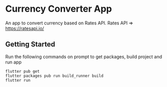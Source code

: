 # Currency Converter App

An app to convert currency based on Rates API.
Rates API => https://ratesapi.io/
## Getting Started

Run the following commands on prompt to get packages, build project and run app

    flutter pub get
    flutter packages pub run build_runner build
    flutter run
